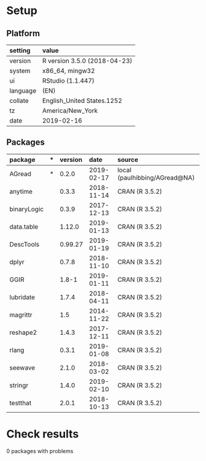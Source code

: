 # Setup

## Platform

|setting  |value                        |
|:--------|:----------------------------|
|version  |R version 3.5.0 (2018-04-23) |
|system   |x86_64, mingw32              |
|ui       |RStudio (1.1.447)            |
|language |(EN)                         |
|collate  |English_United States.1252   |
|tz       |America/New_York             |
|date     |2019-02-16                   |

## Packages

|package     |*  |version |date       |source                        |
|:-----------|:--|:-------|:----------|:-----------------------------|
|AGread      |*  |0.2.0   |2019-02-17 |local (paulhibbing/AGread@NA) |
|anytime     |   |0.3.3   |2018-11-14 |CRAN (R 3.5.2)                |
|binaryLogic |   |0.3.9   |2017-12-13 |CRAN (R 3.5.2)                |
|data.table  |   |1.12.0  |2019-01-13 |CRAN (R 3.5.2)                |
|DescTools   |   |0.99.27 |2019-01-19 |CRAN (R 3.5.2)                |
|dplyr       |   |0.7.8   |2018-11-10 |CRAN (R 3.5.2)                |
|GGIR        |   |1.8-1   |2019-01-11 |CRAN (R 3.5.2)                |
|lubridate   |   |1.7.4   |2018-04-11 |CRAN (R 3.5.2)                |
|magrittr    |   |1.5     |2014-11-22 |CRAN (R 3.5.2)                |
|reshape2    |   |1.4.3   |2017-12-11 |CRAN (R 3.5.2)                |
|rlang       |   |0.3.1   |2019-01-08 |CRAN (R 3.5.2)                |
|seewave     |   |2.1.0   |2018-03-02 |CRAN (R 3.5.2)                |
|stringr     |   |1.4.0   |2019-02-10 |CRAN (R 3.5.2)                |
|testthat    |   |2.0.1   |2018-10-13 |CRAN (R 3.5.2)                |

# Check results

0 packages with problems




